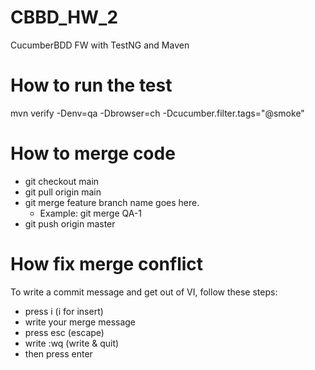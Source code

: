 # CBBD_HW_2
CucumberBDD FW with TestNG and Maven

# How to run the test
mvn verify -Denv=qa -Dbrowser=ch -Dcucumber.filter.tags="@smoke"

# How to merge code
- git checkout main
- git pull origin main
- git merge feature branch name goes here.
    - Example: git merge QA-1
- git push origin master

# How fix merge conflict
To write a commit message and get out of VI, follow these steps:
- press i (i for insert)
- write your merge message
- press esc (escape)
- write :wq (write & quit)
- then press enter